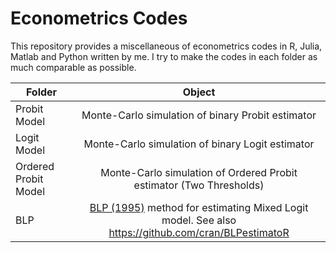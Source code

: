 # Econometrics Codes
This repository provides a miscellaneous of econometrics codes in R, Julia, Matlab and Python written by me. I try to make the codes in each folder as much comparable as possible. 


| Folder        | Object          
| ------------- |:-------------:|
| Probit Model   | Monte-Carlo simulation of binary Probit estimator | 
| Logit Model    | Monte-Carlo simulation of binary Logit estimator    |  
| Ordered Probit Model    | Monte-Carlo simulation of Ordered Probit estimator (Two Thresholds)    |  
| BLP           | [BLP (1995)](https://www.google.com) method for estimating Mixed Logit model. See also https://github.com/cran/BLPestimatoR  |   

